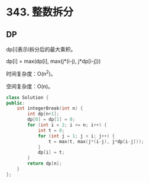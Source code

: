 # 343. 整数拆分

## DP

dp[i]表示i拆分后的最大乘积。

dp[i] = max(dp[i], max(j*(i-j), j*dp[i-j]))

时间复杂度：O(n<sup>2</sup>)。

空间复杂度：O(n)。

```cpp
class Solution {
public:
    int integerBreak(int n) {
        int dp[n+1];
        dp[0] = dp[1] = 0;
        for (int i = 2; i <= n; i++) {
            int t = 0;
            for (int j = 1; j < i; j++) {
                t = max(t, max(j*(i-j), j*dp[i-j]));
            }
            dp[i] = t;
        }
        return dp[n];
    }
};
```